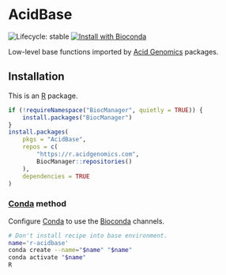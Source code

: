 # AcidBase

![Lifecycle: stable](https://img.shields.io/badge/lifecycle-stable-green.svg)
[![Install with Bioconda](https://img.shields.io/badge/install%20with-bioconda-brightgreen.svg?style=flat)](http://bioconda.github.io/recipes/r-acidbase/README.html)

Low-level base functions imported by [Acid Genomics][] packages.

## Installation

This is an [R][] package.

```r
if (!requireNamespace("BiocManager", quietly = TRUE)) {
    install.packages("BiocManager")
}
install.packages(
    pkgs = "AcidBase",
    repos = c(
        "https://r.acidgenomics.com",
        BiocManager::repositories()
    ),
    dependencies = TRUE
)
```

### [Conda][] method

Configure [Conda][] to use the [Bioconda][] channels.

```sh
# Don't install recipe into base environment.
name='r-acidbase'
conda create --name="$name" "$name"
conda activate "$name"
R
```

[acid genomics]: https://acidgenomics.com/
[bioconda]: https://bioconda.github.io/
[conda]: https://conda.io/
[r]: https://www.r-project.org/
